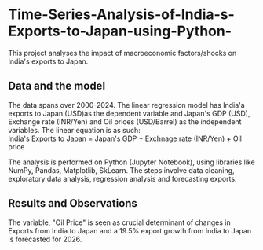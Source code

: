 # Time-Series-Analysis-of-India-s-Exports-to-Japan-using-Python-
This project analyses the impact of macroeconomic factors/shocks on India's exports to Japan.

## Data and the model
The data spans over 2000-2024. The linear regression model has India'a exports to Japan (USD)as the dependent variable and Japan's GDP (USD), Exchange rate (INR/Yen) and Oil prices (USD/Barrel) as the independent variables. 
The linear equation is as such: <br>
India's Exports to Japan = Japan's GDP + Exchnage rate (INR/Yen) + Oil price <br>

The analysis is performed on Python (Jupyter Notebook), using libraries like NumPy, Pandas, Matplotlib, SkLearn. The steps involve data cleaning, exploratory data analysis, regression analysis and forecasting exports. 

## Results and Observations
The variable, "Oil Price" is seen as crucial determinant of changes in Exports from India to Japan and a 19.5% export growth from India to Japan is forecasted for 2026.
